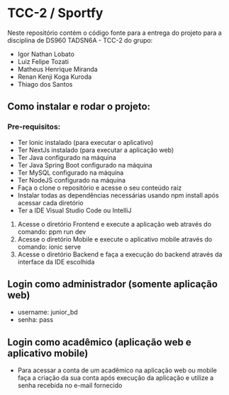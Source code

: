 # TCC-2 / Sportfy

Neste repositório contém o código fonte para a entrega do projeto para a disciplina de DS960 TADSN6A - TCC-2 do grupo:
  - Igor Nathan Lobato
  - Luiz Felipe Tozati
  - Matheus Henrique Miranda
  - Renan Kenji Koga Kuroda
  - Thiago dos Santos

## Como instalar e rodar o projeto:

### Pre-requisitos:
- Ter Ionic instalado (para executar o aplicativo)
- Ter NextJs instalado (para executar a aplicação web)
- Ter Java configurado na máquina
- Ter Java Spring Boot configurado na máquina
- Ter MySQL configurado na máquina
- Ter NodeJS configurado na máquina
- Faça o clone o repositório e acesse o seu conteúdo raiz
- Instalar todas as dependências necessárias usando npm install após acessar cada diretório
- Ter a IDE Visual Studio Code ou IntelliJ

1. Acesse o diretório Frontend e execute a aplicação web através do comando: ppm run dev
2. Acesse o diretório Mobile e execute o aplicativo mobile através do comando: ionic serve
3. Acesse o diretório Backend e faça a execução do backend através da interface da IDE escolhida

## Login como administrador (somente aplicação web)
* username: junior_bd
* senha: pass

## Login como acadêmico (aplicação web e aplicativo mobile)
* Para acessar a conta de um acadêmico na aplicação web ou mobile faça a criação da sua conta após execução da aplicação e utilize a senha recebida no e-mail fornecido
